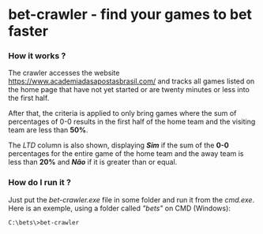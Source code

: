 # bet-crawler - find your games to bet faster

### How it works ?

The crawler accesses the website https://www.academiadasapostasbrasil.com/ and tracks all games listed on the home page that have not yet started or are twenty minutes or less into the first half.

After that, the criteria is applied to only bring games where the sum of percentages of 0-0 results in the first half of the home team and the visiting team are less than **50%**.

The *LTD* column is also shown, displaying ***Sim*** if the sum of the **0-0** percentages for the entire game of the home team and the away team is less than **20%** and ***Não*** if it is greater than or equal.

### How do I run it ?

Just put the *bet-crawler.exe* file in some folder and run it from the *cmd.exe*. Here is an exemple, using a folder called *"bets"* on CMD (Windows):

```C:\bets\>bet-crawler```